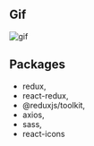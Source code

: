 ## Gif

![gif](https://user-images.githubusercontent.com/88652468/229494637-e49e678e-22c5-4501-b170-94ef1ef8912e.gif)

## Packages

- redux,
- react-redux,
- @reduxjs/toolkit,
- axios,
- sass,
- react-icons
